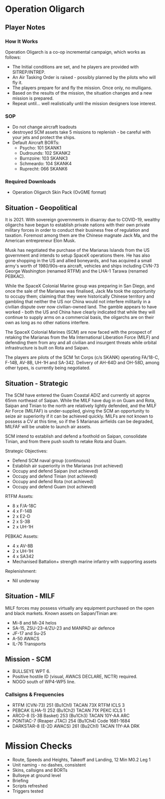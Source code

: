 # Operation Oligarch

## Player Notes

### How It Works

Operation Oligarch is a co-op incremental campaign, which works as follows:

* The Initial conditions are set, and he players are provided with SITREP/INTREP.
* An Air Tasking Order is raised - possibly planned by the pilots who will fly it.
* The players prepare for and fly the mission. Once only, no mulligans.
* Based on the results of the mission, the situation changes and a new mission is prepared.
* Repeat until... well realistically until the mission designers lose interest.

### SOP

* Do not change aircraft loadouts
* destroyed SCM assets take 5 missions to replenish - be careful with your jets and protect the ships.
* Default Aircraft BORTs:
  * Psycho: 101 SKANK1
  * Dudrounds: 102 SKANK2
  * Burnzoire: 103 SKANK3
  * Schmeardo: 104 SKANK4
  * Ruprecht: 066 SKANK6

### Required Downloads

* Operation Oligarch Skin Pack (OvGME format)

## Situation - Geopolitical

It is 2021. With sovereign governments in disarray due to COVID-19, wealthy oligarchs have begun to establish private nations with their own private military forces in order to conduct their business free of regulation and taxation. Foremost among them are the Chinese magnate Jack Ma, and the American entrepreneur Elon Musk.

Musk has negotiated the purchase of the Marianas Islands from the US government and intends to setup SpaceX operations there. He has also gone shopping in the US and allied boneyards, and has acquired a small army's worth of 1980/90s-era aircraft, vehicles and ships including CVN-73 George Washington (renamed RTFM) and the LHA-1 Tarawa (renamed PEBKAC).

While the SpaceX Colonial Marine group was preparing in San Diego, and once the sale of the Marianas was finalised, Jack Ma took the opportunity to occupy them; claiming that they were historically Chinese territory and gambling that neither the US nor China would not interfere militarily in a civilian dispute over now civilian-owned land. The gamble appears to have worked - both the US and China have clearly indicated that while they will continue to supply arms on a commercial basis, the oligarchs are on their own as long as no other nations interfere.

The SpaceX Colonial Marines (SCM) are now faced with the prospect of retaking the Marianas from the Ma International Liberation Force (MILF) and defending them from any and all civilian and insurgent threats while orbital infrastructure is built on Rota and Saipan.

The players are pilots of the SCM 1st Corps (c/s SKANK) operating FA/18-C, F-14B, AV-8B, UH-1H and SA-342.  Delivery of AH-64D and OH-58D, among other types, is currently being negotiated.

## Situation - Strategic

The SCM have entered the Guam Coastal ADIZ and currently sit approx 65nm northeast of Saipan. While the MILF have dug in on Guam and Rota, Saipan and Tinian to the north are relatively lightly defended, and the MILF Air Force (MILFAF) is under-supplied, giving the SCM an opportunity to seize air superiority if it can be achieved quickly. MILFs are not known to possess a CV at this time, so if the 5 Marianas airfields can be degraded, MILFAF will be unable to launch air assets.

SCM intend to establish and defend a foothold on Saipan, consolidate Tinian, and from there push south to retake Rota and Guam.

Strategic Objectives:

* Defend SCM naval group (continuous)
* Establish air superiority in the Marianas (not achieved)
* Occupy and defend Saipan (not achieved)
* Occupy and defend Tinian (not achieved)
* Occupy and defend Rota (not achieved)
* Occupy and defend Guam (not achieved)

RTFM Assets:

* 8 x F/A-18C
* 4 x F-14B
* 2 x E2-D
* 2 x S-3B
* 2 x UH-1H

PEBKAC Assets:

* 4 x AV-8B
* 2 x UH-1H
* 4 x SA342
* Mechanised Battalion+ strength marine infantry with supporting assets

Replenishment:

* Nil underway

## Situation - MILF

MILF forces may possess virtually any equipment purchased on the open and black markets. Known assets on Saipan/Tinian are:

* Mi-8 and Mi-24 helos
* SA-15, ZSU-23-4/ZU-23 and MANPAD air defence
* JF-17 and Su-25
* A-50 AWACS
* IL-76 Transports

## Mission - SCM

* BULLSEYE WPT 6.
* Positive hostile ID (visual, AWACS DECLARE, NCTR) required.
* NOGO south of WP4-WP5 line.


### Callsigns & Frequencies

* RTFM (CVN-73) 251 (Bu1Ch1) TACAN 73X RTFM ICLS 3
* PEBCAK (LHA-1) 252 (Bu1Ch2) TACAN 71X PEKC ICLS 1
* ARCO-8 (S-3B Basket) 253 (Bu1Ch3) TACAN 10Y-AA ARC
* PONTIAC-7 (Reaper JTAC) 254 (Bu1Ch4) Code 1681-1684
* DARKSTAR-8 (E-2D AWACS) 261 (Bu2Ch1) TACAN 11Y-AA DRK

# Mission Checks

* Route, Speeds and Heights, Takeoff and Landing, 12 Min M0.2 Leg 1
* Unit naming - no dashes, consistent
* Skins, callsigns and BORTs
* Bullseye at ground level
* Briefing
* Scripts refreshed
* Triggers tested
